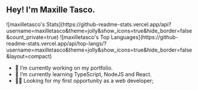 ## Hey! I'm Maxille Tasco.
<div>
  ![maxilletasco's Stats](https://github-readme-stats.vercel.app/api?username=maxilletasco&theme=jolly&show_icons=true&hide_border=false&count_private=true)
  ![maxilletasco's Top Languages](https://github-readme-stats.vercel.app/api/top-langs/?username=maxilletasco&theme=jolly&show_icons=true&hide_border=false&layout=compact)
</div>


- 🔭 I’m currently working on my portfolio.
- 🌱 I’m currently learning TypeScript, NodeJS and React.
- 🕵️‍♀️ Looking for my first opportunity as a web developer;
